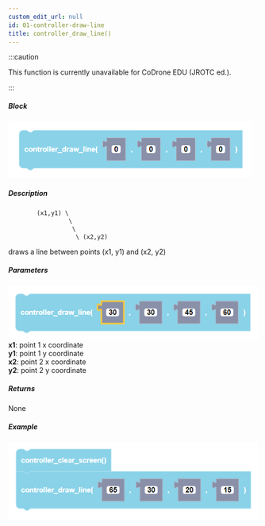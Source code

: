 ```yaml
---
custom_edit_url: null
id: 01-controller-draw-line
title: controller_draw_line()
---
```


:::caution

This function is currently unavailable for CoDrone EDU (JROTC ed.).

:::

##### Block

![controller draw line block image](controller_draw_line.PNG)<br />

##### Description
```
        (x1,y1) \
                 \
                  \
                   \ (x2,y2)
```
draws a line between points (x1, y1) and (x2, y2)



##### Parameters
![controller draw line block image](controller_draw_line_params.PNG) <br />
**x1**: point 1 x coordinate <br />
**y1**: point 1 y coordinate <br />
**x2**: point 2 x coordinate <br />
**y2**: point 2 y coordinate <br />

##### Returns

None

##### Example

![controller draw line example](controller_draw_line_example.PNG)
